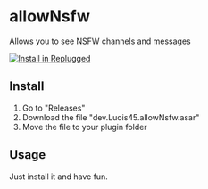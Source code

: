 # allowNsfw

Allows you to see NSFW channels and messages

[![Install in Replugged](https://img.shields.io/badge/-Install%20in%20Replugged-blue?style=for-the-badge&logo=none)](https://replugged.dev/install?identifier=Luois45/allowNsfw&source=github)

## Install

1. Go to "Releases"
2. Download the file "dev.Luois45.allowNsfw.asar"
3. Move the file to your plugin folder

## Usage

Just install it and have fun.
